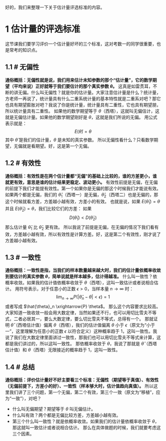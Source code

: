 好的，我们来整理一下关于估计量评选标准的内容。
# 1 估计量的评选标准
这节课我们要学习评价一个估计量好坏的三个标准，这对考数一的同学很重要，也是常考的知识点。
## 1.1 # 无偏性
**通俗概括：无偏性就是说，我们用来估计未知参数的那个“估计量”，它的数学期望（平均来说）正好就等于我们要估计的那个真实参数 $\theta$。**
这真是如雷贯耳，不断的讲无偏。什么叫无偏性？就是你的估计量。大家注意估计量是什么？统计量，方老师一再说了，统计量具有什么二重系统计量的基本特性就是二重系对吧？那它也具有期望膨胀对吧？我说了你是统计量，统计量具有二重性，它也具有期望朋，所以统计量具有二重性。
如果他的数学期望等于 $\theta$（西塔），这就叫无偏估计，这就是无偏估计量。如果他的数学期望刚好是 $\theta$，这就是我们所说的无偏。
用公式表示就是：
$$E(\hat{\theta}) = \theta$$
其中 $\hat{\theta}$ 是我们的估计量，$\theta$ 是未知的真实参数。
所以无偏性看什么？只看数学期望，无偏就是看期望。好，这是第一个无偏。
## 1.2 # 有效性
**通俗概括：有效性是在两个估计量都“无偏”的基础上比较的，谁的方差更小，谁就更有效，意思是谁的估计结果更稳定、波动更小。**
有效性前提是无偏，在无偏的前提下我们才能提有效性。第一个如果你是无偏的那这个时候我们才能说有效。
如果两个都是无偏，我们的 $\hat{\theta}_1$（西塔一）是无偏，$\hat{\theta}_2$（西塔二）也是无偏的，那这个时候就看方差，方差越小越有效，方差小的有效。
也就是说，如果 $E(\hat{\theta}_1) = \theta$ 并且 $E(\hat{\theta}_2) = \theta$，我们比较它们的方差：
如果 $$D(\hat{\theta}_1) < D(\hat{\theta}_2)$$
那么估计量 $\hat{\theta}_1$ 比 $\hat{\theta}_2$ 更有效。
所以我说了前提是无偏，在无偏的情况下我们看有效，方差越小越有效，所以有效性是计算方差。好，这是第二个有效性，刚才说了方差越小越有效。
## 1.3 # 一致性
**通俗概括：一致性是指，当我们的样本数量越来越大时，我们的估计量依概率收敛到要估计的真实参数 $\theta$，简单说就是样本越多，估计得越准。**
什么叫一致性？依概率收敛。如果我的估计值依概率收敛于 $\theta$（西塔），这叫一致估计或者说相合估计。
用符号表示，对于任意小的正数 $\epsilon > 0$，当样本量 $n \to \infty$ 时：
$$ \lim_{n \to \infty} P(|\hat{\theta}_n - \theta| < \epsilon) = 1 $$
或者写成 $\hat{\theta}_n \xrightarrow{P} \theta$。
那么这个内容要求比较高。大家知道一致收敛一般会用大数定律，当然如果还不行，也可以用切比雪夫不等式，二者必居其一，要么大数定律，要么切比雪夫不等式，总得有一个。
那就证明 $\hat{\theta}$（西塔估计值）偏离 $\theta$（西塔），我们的估计值偏离 $\theta$ 小于 $\epsilon$（原文为“小于一”，这里理解为任意小的正数 $\epsilon$ 以符合定义）这种概率趋于 $1$，这叫一致性。我说了我们在大数定律里面讲过一致性，那我们也可以用切比雪夫不等式来计算，这都是我们讲过的，所以这叫一致性。
那依概率收敛于 $\theta$，我说了那就是 $\hat{\theta}$（西塔估计值）和 $\theta$（西塔）无限接近的概率趋于 $1$，这叫一致性。
## 1.4 # 总结
**通俗概括：评价估计量好不好主要看三个标准：无偏性（期望等于真值）、有效性（无偏前提下，方差小的好）、一致性（样本够大时，估计值趋向真值）。**
所以这里我们讲了三个问题，第一个无偏，第二个有效，第三个一致（原文为“移植”，应为“一致”），对吧？
*   什么叫无偏期望？期望等于 $\theta$ 叫无偏估计。
*   什么叫有效？两个都是无偏比较方差，方差越小越有效。
*   第三个什么叫一致性？就是依概率收敛。如果我们的估计量依概率收敛于 $\theta$，那这就叫一致估计或者说相合估计。
那么在具体做题的时候，我们就要考虑这三个因素。